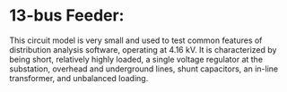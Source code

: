 # 13-bus Feeder:  

This circuit model is very small and used to test common features of distribution analysis software, 
operating at 4.16 kV. It is characterized by being short, relatively highly loaded, a single voltage regulator at the substation, 
overhead and underground lines, shunt capacitors, an in-line transformer, and unbalanced loading.
